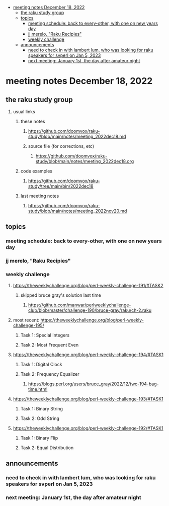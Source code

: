 - [meeting notes December 18, 2022](#org5b77294)
  - [the raku study group](#org77ae5e1)
  - [topics](#org93d4e8b)
    - [meeting schedule: back to every-other, with one on new years day](#orgfb1cfc1)
    - [jj merelo, "Raku Recipies"](#org71509bf)
    - [weekly challenge](#orgac97f6b)
  - [announcements](#org57695ad)
    - [need to check in with lambert lum, who was looking for raku speakers for svperl on Jan 5, 2023](#org57ef98f)
    - [next meeting: January 1st, the day after amateur night](#org977cf41)


<a id="org5b77294"></a>

# meeting notes December 18, 2022


<a id="org77ae5e1"></a>

## the raku study group

1.  usual links

    1.  these notes
    
        1.  <https://github.com/doomvox/raku-study/blob/main/notes/meeting_2022dec18.md>
        
        2.  source file (for corrections, etc)
        
            1.  <https://github.com/doomvox/raku-study/blob/main/notes/meeting_2022dec18.org>
    
    2.  code examples
    
        1.  <https://github.com/doomvox/raku-study/tree/main/bin/2022dec18>
    
    3.  last meeting notes
    
        1.  <https://github.com/doomvox/raku-study/blob/main/notes/meeting_2022nov20.md>


<a id="org93d4e8b"></a>

## topics


<a id="orgfb1cfc1"></a>

### meeting schedule: back to every-other, with one on new years day


<a id="org71509bf"></a>

### jj merelo, "Raku Recipies"


<a id="orgac97f6b"></a>

### weekly challenge

1.  <https://theweeklychallenge.org/blog/perl-weekly-challenge-191/#TASK2>

    1.  skipped bruce gray's solution last time
    
        1.  <https://github.com/manwar/perlweeklychallenge-club/blob/master/challenge-190/bruce-gray/raku/ch-2.raku>

2.  most recent: <https://theweeklychallenge.org/blog/perl-weekly-challenge-195/>

    1.  Task 1: Special Integers
    
    2.  Task 2: Most Frequent Even

3.  <https://theweeklychallenge.org/blog/perl-weekly-challenge-194/#TASK1>

    1.  Task 1: Digital Clock
    
    2.  Task 2: Frequency Equalizer
    
        1.  <https://blogs.perl.org/users/bruce_gray/2022/12/twc-194-bag-time.html>

4.  <https://theweeklychallenge.org/blog/perl-weekly-challenge-193/#TASK1>

    1.  Task 1: Binary String
    
    2.  Task 2: Odd String

5.  <https://theweeklychallenge.org/blog/perl-weekly-challenge-192/#TASK1>

    1.  Task 1: Binary Flip
    
    2.  Task 2: Equal Distribution


<a id="org57695ad"></a>

## announcements


<a id="org57ef98f"></a>

### need to check in with lambert lum, who was looking for raku speakers for svperl on Jan 5, 2023


<a id="org977cf41"></a>

### next meeting: January 1st, the day after amateur night
